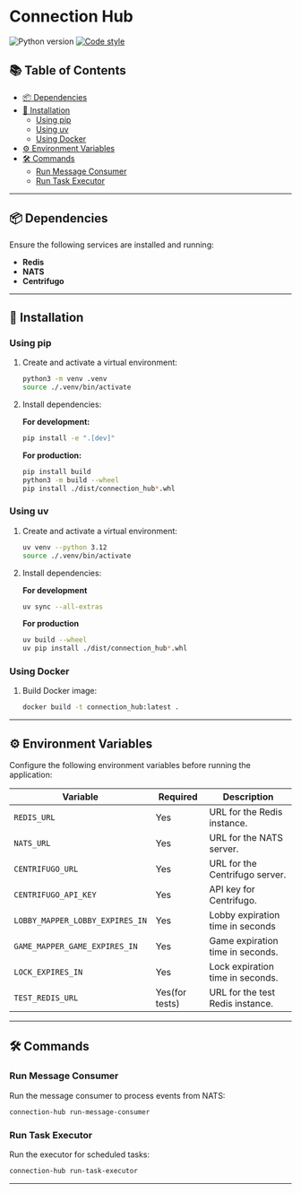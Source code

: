 # Connection Hub

<p align="left">
   <a>
      <img src="https://img.shields.io/badge/python-3.12-blue" alt="Python version">
   </a>
   <a href="https://github.com/astral-sh/ruff">
      <img src="https://img.shields.io/badge/code_style-ruff-%236b00ff" alt="Code style">
   </a>
</p>

## 📚 Table of Contents

- [📦 Dependencies](#-dependencies)
- [🚀 Installation](#-installation)
  - [Using pip](#using-pip)
  - [Using uv](#using-uv)
  - [Using Docker](#using-docker)
- [⚙️ Environment Variables](#%EF%B8%8F-environment-variables)
- [🛠️ Commands](#%EF%B8%8F-commands)
  - [Run Message Consumer](#run-message-consumer)
  - [Run Task Executor](#run-task-executor)

---

## 📦 Dependencies

Ensure the following services are installed and running:

- **Redis**
- **NATS**
- **Centrifugo**

---

## 🚀 Installation

### Using pip

1. Create and activate a virtual environment:
   ```bash
   python3 -m venv .venv
   source ./.venv/bin/activate
   ```

2. Install dependencies:

   **For development:**
   ```bash
   pip install -e ".[dev]"
   ```

   **For production:**
   ```bash
   pip install build
   python3 -m build --wheel
   pip install ./dist/connection_hub*.whl
   ```

### Using uv

1. Create and activate a virtual environment:
   ```bash
   uv venv --python 3.12
   source ./.venv/bin/activate
   ```

2. Install dependencies:

   **For development**
   ```bash
   uv sync --all-extras
   ```

   **For production**
   ```bash
   uv build --wheel
   uv pip install ./dist/connection_hub*.whl
   ```

### Using Docker

1. Build Docker image:

   ```bash
   docker build -t connection_hub:latest .
   ```

---

## ⚙️ Environment Variables

Configure the following environment variables before running the application:


<div align="center">

| Variable                         | Required            | Description                              |
|----------------------------------|---------------------|------------------------------------------|
| `REDIS_URL`                      | Yes                 | URL for the Redis instance.              |
| `NATS_URL`                       | Yes                 | URL for the NATS server.                 |
| `CENTRIFUGO_URL`                 | Yes                 | URL for the Centrifugo server.           |
| `CENTRIFUGO_API_KEY`             | Yes                 | API key for Centrifugo.                  |
| `LOBBY_MAPPER_LOBBY_EXPIRES_IN`  | Yes                 | Lobby expiration time in seconds         |
| `GAME_MAPPER_GAME_EXPIRES_IN`    | Yes                 | Game expiration time in seconds.         |
| `LOCK_EXPIRES_IN`                | Yes                 | Lock expiration time in seconds.         |
| `TEST_REDIS_URL`                 | Yes(for tests)      | URL for the test Redis instance.         |

</div>

---

## 🛠️ Commands

### Run Message Consumer

Run the message consumer to process events from NATS:
```bash
connection-hub run-message-consumer
```

### Run Task Executor

Run the executor for scheduled tasks:
```bash
connection-hub run-task-executor
```
---
